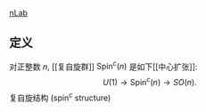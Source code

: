 
[nLab](https://ncatlab.org/nlab/show/spin%5Ec+structure)

## 定义

对正整数 $n$, [[复自旋群]] $\text{Spin}^c(n)$ 是如下[[中心扩张]]:
$$
U(1) \to \text{Spin}^c(n) \to SO(n).
$$
复自旋结构 ($\text{spin}^c$ structure)

